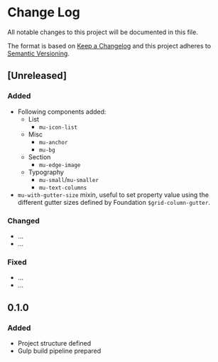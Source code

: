 # Change Log

All notable changes to this project will be documented in this file.

The format is based on [Keep a Changelog](http://keepachangelog.com/)
and this project adheres to [Semantic Versioning](http://semver.org/).

## [Unreleased]
### Added
- Following components added:
    - List
        - `mu-icon-list`
    - Misc
        - `mu-anchor`
        - `mu-bg`
    - Section
        - `mu-edge-image`
    - Typography
        - `mu-small`/`mu-smaller`
        - `mu-text-columns`
- `mu-with-gutter-size` mixin, useful to set property value using the different gutter sizes defined by Foundation `$grid-column-gutter`.

### Changed
- …
- …

### Fixed
- …
- …

## 0.1.0
### Added
- Project structure defined
- Gulp build pipeline prepared
